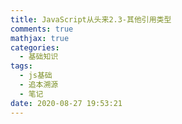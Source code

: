 ```yaml
---
title: JavaScript从头来2.3-其他引用类型
comments: true
mathjax: true
categories:
  - 基础知识
tags:
  - js基础
  - 追本溯源
  - 笔记
date: 2020-08-27 19:53:21
---
```

